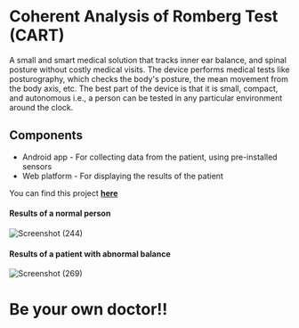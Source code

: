 # Coherent Analysis of Romberg Test (CART)

A small and smart medical solution that tracks inner ear balance, and spinal posture without costly medical visits. The device performs medical tests like posturography, which checks the body's posture, the mean movement from the body axis, etc. The best part of the device is that it is small, compact, and autonomous i.e., a person can be tested in any particular environment around the clock.

## Components

* Android app - For collecting data from the patient, using pre-installed sensors
* Web platform - For displaying the results of the patient

You can find this project **[here](https://romberg-test.herokuapp.com/)**

#### Results of a normal person

![Screenshot (244)](https://user-images.githubusercontent.com/36294722/92775368-f6024800-f3bb-11ea-9247-6659c4fc8d2d.png)

#### Results of a patient with abnormal balance

![Screenshot (269)](https://user-images.githubusercontent.com/36294722/92775311-e5ea6880-f3bb-11ea-95f0-cbbc0c57d2c3.png)

# Be your own doctor!!
